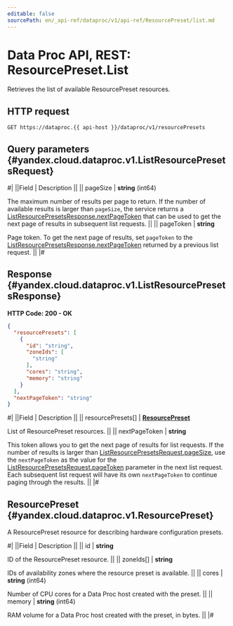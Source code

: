 ```yaml
---
editable: false
sourcePath: en/_api-ref/dataproc/v1/api-ref/ResourcePreset/list.md
---
```


# Data Proc API, REST: ResourcePreset.List

Retrieves the list of available ResourcePreset resources.

## HTTP request

```
GET https://dataproc.{{ api-host }}/dataproc/v1/resourcePresets
```

## Query parameters {#yandex.cloud.dataproc.v1.ListResourcePresetsRequest}

#|
||Field | Description ||
|| pageSize | **string** (int64)

The maximum number of results per page to return. If the number of available
results is larger than `pageSize`, the service returns a [ListResourcePresetsResponse.nextPageToken](#yandex.cloud.dataproc.v1.ListResourcePresetsResponse)
that can be used to get the next page of results in subsequent list requests. ||
|| pageToken | **string**

Page token. To get the next page of results, set `pageToken` to the [ListResourcePresetsResponse.nextPageToken](#yandex.cloud.dataproc.v1.ListResourcePresetsResponse)
returned by a previous list request. ||
|#

## Response {#yandex.cloud.dataproc.v1.ListResourcePresetsResponse}

**HTTP Code: 200 - OK**

```json
{
  "resourcePresets": [
    {
      "id": "string",
      "zoneIds": [
        "string"
      ],
      "cores": "string",
      "memory": "string"
    }
  ],
  "nextPageToken": "string"
}
```

#|
||Field | Description ||
|| resourcePresets[] | **[ResourcePreset](#yandex.cloud.dataproc.v1.ResourcePreset)**

List of ResourcePreset resources. ||
|| nextPageToken | **string**

This token allows you to get the next page of results for list requests. If the number of results
is larger than [ListResourcePresetsRequest.pageSize](#yandex.cloud.dataproc.v1.ListResourcePresetsRequest), use the `nextPageToken` as the value
for the [ListResourcePresetsRequest.pageToken](#yandex.cloud.dataproc.v1.ListResourcePresetsRequest) parameter in the next list request. Each subsequent
list request will have its own `nextPageToken` to continue paging through the results. ||
|#

## ResourcePreset {#yandex.cloud.dataproc.v1.ResourcePreset}

A ResourcePreset resource for describing hardware configuration presets.

#|
||Field | Description ||
|| id | **string**

ID of the ResourcePreset resource. ||
|| zoneIds[] | **string**

IDs of availability zones where the resource preset is available. ||
|| cores | **string** (int64)

Number of CPU cores for a Data Proc host created with the preset. ||
|| memory | **string** (int64)

RAM volume for a Data Proc host created with the preset, in bytes. ||
|#